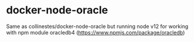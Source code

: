 # docker-node-oracle

Same as collinestes/docker-node-oracle but running node v12 for working with npm module oracledb4 (https://www.npmjs.com/package/oracledb)
